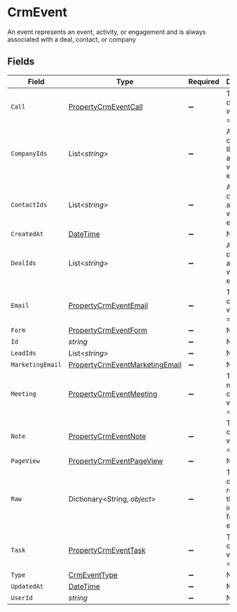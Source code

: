 # CrmEvent

An event represents an event, activity, or engagement and is always associated with a deal, contact, or company


## Fields

| Field                                                                                       | Type                                                                                        | Required                                                                                    | Description                                                                                 |
| ------------------------------------------------------------------------------------------- | ------------------------------------------------------------------------------------------- | ------------------------------------------------------------------------------------------- | ------------------------------------------------------------------------------------------- |
| `Call`                                                                                      | [PropertyCrmEventCall](../../Models/Components/PropertyCrmEventCall.md)                     | :heavy_minus_sign:                                                                          | The call object, when type = call                                                           |
| `CompanyIds`                                                                                | List<*string*>                                                                              | :heavy_minus_sign:                                                                          | An array of company IDs associated with this event                                          |
| `ContactIds`                                                                                | List<*string*>                                                                              | :heavy_minus_sign:                                                                          | An array of contact IDs associated with this event                                          |
| `CreatedAt`                                                                                 | [DateTime](https://learn.microsoft.com/en-us/dotnet/api/system.datetime?view=net-5.0)       | :heavy_minus_sign:                                                                          | N/A                                                                                         |
| `DealIds`                                                                                   | List<*string*>                                                                              | :heavy_minus_sign:                                                                          | An array of deal IDs associated with this event                                             |
| `Email`                                                                                     | [PropertyCrmEventEmail](../../Models/Components/PropertyCrmEventEmail.md)                   | :heavy_minus_sign:                                                                          | The email object, when type = email                                                         |
| `Form`                                                                                      | [PropertyCrmEventForm](../../Models/Components/PropertyCrmEventForm.md)                     | :heavy_minus_sign:                                                                          | N/A                                                                                         |
| `Id`                                                                                        | *string*                                                                                    | :heavy_minus_sign:                                                                          | N/A                                                                                         |
| `LeadIds`                                                                                   | List<*string*>                                                                              | :heavy_minus_sign:                                                                          | N/A                                                                                         |
| `MarketingEmail`                                                                            | [PropertyCrmEventMarketingEmail](../../Models/Components/PropertyCrmEventMarketingEmail.md) | :heavy_minus_sign:                                                                          | N/A                                                                                         |
| `Meeting`                                                                                   | [PropertyCrmEventMeeting](../../Models/Components/PropertyCrmEventMeeting.md)               | :heavy_minus_sign:                                                                          | The meeting object, when type = meeting                                                     |
| `Note`                                                                                      | [PropertyCrmEventNote](../../Models/Components/PropertyCrmEventNote.md)                     | :heavy_minus_sign:                                                                          | The note object, when type = note                                                           |
| `PageView`                                                                                  | [PropertyCrmEventPageView](../../Models/Components/PropertyCrmEventPageView.md)             | :heavy_minus_sign:                                                                          | N/A                                                                                         |
| `Raw`                                                                                       | Dictionary<String, *object*>                                                                | :heavy_minus_sign:                                                                          | The raw data returned by the integration for this event.                                    |
| `Task`                                                                                      | [PropertyCrmEventTask](../../Models/Components/PropertyCrmEventTask.md)                     | :heavy_minus_sign:                                                                          | The task object, when type = task                                                           |
| `Type`                                                                                      | [CrmEventType](../../Models/Components/CrmEventType.md)                                     | :heavy_minus_sign:                                                                          | N/A                                                                                         |
| `UpdatedAt`                                                                                 | [DateTime](https://learn.microsoft.com/en-us/dotnet/api/system.datetime?view=net-5.0)       | :heavy_minus_sign:                                                                          | N/A                                                                                         |
| `UserId`                                                                                    | *string*                                                                                    | :heavy_minus_sign:                                                                          | N/A                                                                                         |